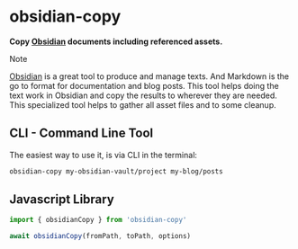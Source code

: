 # obsidian-copy

**Copy [Obsidian](https://obsidian.md) documents including referenced assets.**

> [!NOTE]
> [Obsidian](https://obsidian.md) is a great tool to produce and manage texts. 
> And Markdown is the go to format for documentation and blog posts. 
> This tool helps doing the text work in Obsidian and copy the results to wherever they are needed. This specialized tool helps to gather all asset files and to some cleanup.

## CLI - Command Line Tool

The easiest way to use it, is via CLI in the terminal:

```sh
obsidian-copy my-obsidian-vault/project my-blog/posts
```

## Javascript Library

```js
import { obsidianCopy } from 'obsidian-copy'

await obsidianCopy(fromPath, toPath, options)
```

